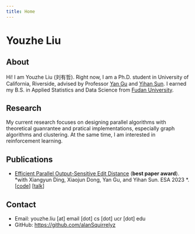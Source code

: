 ```yaml
---
title: Home
---
```

<h1 class="title">Youzhe Liu</h1>

## About

Hi! I am Youzhe Liu (刘有哲). Right now, I am a Ph.D. student in University of California, Riverside, advised by Professor [Yan Gu](https://www.cs.ucr.edu/~ygu/) and [Yihan Sun](https://www.cs.ucr.edu/~yihans/). I earned my B.S. in Applied Statistics and Data Science from [Fudan University](https://www.fudan.edu.cn/en/).

## Research

My current research focuses on designing parallel algorithms with theoretical guanrantee and pratical implementations, especially graph algorithms and clustering. At the same time, I am interested in reinforcement learning.

## Publications

- [Efficient Parallel Output-Sensitive Edit Distance](https://www.cs.ucr.edu/~yihans/papers/2023/ESA23/edit-distance.pdf) (**best paper award**). *with Xiangyun Ding, Xiaojun Dong, Yan Gu, and Yihan Sun. ESA 2023 *. [[code](https://github.com/ucrparlay/Edit-Distance)] [[talk](https://drive.google.com/file/d/1-cgW8-c2MJ1ppC20bLyRS0M8KFjACZRX/view?usp=drive_link)]

## Contact

- Email: youzhe.liu [at] email [dot] cs [dot] ucr [dot] edu
- GitHub: https://github.com/alanSquirrelyz

<script type="text/javascript" id="clustrmaps" src="https://clustrmaps.com/map_v2.js?d=D0_x1V4KgQMEHu3noBLKaIUnyp8cwb7j96jHNGKmkh8&cl=ffffff&w=200"></script>
